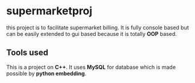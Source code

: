 # supermarketproj
this project is to facilitate supermarket billing. It is fully console based but can be easily extended to gui based because it is totally **OOP**  based. 
## Tools used
This is a project on **C++**. It uses **MySQL** for database which is made possible by **python embedding**.
